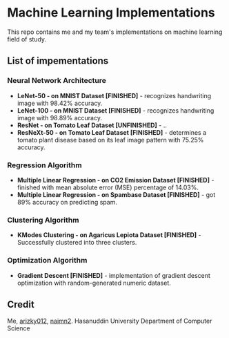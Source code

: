 # Machine Learning Implementations
This repo contains me and my team's implementations on machine learning field of study.

## List of impementations
### Neural Network Architecture
* **LeNet-50 - on MNIST Dataset [FINISHED]** - recognizes handwriting image with 98.42% accuracy.
* **LeNet-100 - on MNIST Dataset [FINISHED]** - recognizes handwriting image with 98.89% accuracy.
* **ResNet - on Tomato Leaf Dataset [UNFINISHED]** - ..
* **ResNeXt-50 - on Tomato Leaf Dataset [FINISHED]** - determines a tomato plant disease based on its leaf image pattern with 75.25% accuracy.

### Regression Algorithm
* **Multiple Linear Regression - on CO2 Emission Dataset [FINISHED]** - finished with mean absolute error (MSE) percentage of 14.03%.
* **Multiple Linear Regression - on Spambase Dataset [FINISHED]** - got 89% accuracy on predicting spam.

### Clustering Algorithm
* **KModes Clustering - on Agaricus Lepiota Dataset [FINISHED]** - Successfully clustered into three clusters.
### Optimization Algorithm
* **Gradient Descent [FINISHED]** - implementation of gradient descent optimization with random-generated numeric dataset.

## Credit
Me, [arizky012](https://github.com/arizky012), [naimn2](https://github.com/naimn2). Hasanuddin University Department of Computer Science
